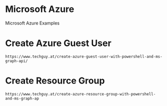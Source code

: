 # Microsoft Azure
Microsoft Azure Examples



# Create Azure Guest User
    https://www.techguy.at/create-azure-guest-user-with-powershell-and-ms-graph-api/

# Create Resource Group
    https://www.techguy.at/create-azure-resource-group-with-powershell-and-ms-graph-ap